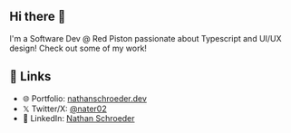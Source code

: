 ## Hi there 👋
I'm a Software Dev @ Red Piston passionate about Typescript and UI/UX design! Check out some of my work!

## 🔗 Links
- 🌐 Portfolio: [nathanschroeder.dev](https://nathanschroeder.dev)
- 𝕏 Twitter/X: [@nater02](https://x.com/nater02)
- 🤝 LinkedIn: [Nathan Schroeder](https://www.linkedin.com/in/nathan-schroeder-a40aa2210)
